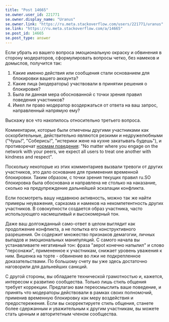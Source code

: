 ```yaml
---
title: "Post 14665"
se.owner.user_id: 221771
se.owner.display_name: "Uranus"
se.owner.link: "https://ru.meta.stackoverflow.com/users/221771/uranus"
se.link: "https://ru.meta.stackoverflow.com/a/14665"
se.post_id: 14665
se.post_type: answer
---
```

<p>Если убрать из вашего вопроса эмоциональную окраску и обвинения в сторону модераторов, сформулировать вопросы четко, без намеков и домыслов, получится так:</p>
<ol>
<li>Какие именно действия или сообщения стали основанием для блокировки вашего аккаунта?</li>
<li>Какие лица (модераторы) участвовали в принятии решения о блокировке?</li>
<li>Была ли данная мера обоснованной с точки зрения правил поведения участников?</li>
<li>Имел ли право модератор воздержаться от ответа на ваш запрос, направленный напрямую ему?</li>
</ol>
<p>Выскажу все что накопилось относительно третьего вопроса.</p>
<p>Комментарии, которые были отмечены другими участниками как оскорбительные, действительно являются резкими и недружелюбными (&quot;Чушь!&quot;, &quot;Соберись!&quot;, &quot;истерики жене на кухне закатывать будешь&quot;), и противоречат <a href="https://stackoverflow.com/conduct">нормам поведения</a>: &quot;No matter where you engage on the network with your peers, we expect all users to treat one another with kindness and respect&quot;.</p>
<p>Поскольку некоторые из этих комментариев вызвали тревоги от других участников, это дало основание для применения временной блокировки. Таким образом, с точки зрения текущих правил ru.SO блокировка была обоснована и направлена не столько на наказание, сколько на предупреждение дальнейшей эскалации конфликта.</p>
<p>Если посмотреть вашу недавнюю активность, можно так же найти примеры неуважения, сарказма и намеков на некомпетентность других участников. В совокупности создается образ участника, часто использующего насмешливый и высокомерный тон.</p>
<p>Даже ваш долгожданный само-ответ в целом выглядит как продолжение конфликта, а не попытка его конструктивного разрешения. Он содержит множество признаков демагогии, личных выпадов и эмоциональных манипуляций. С самого начала вы устанавливаете негативный тон: фраза &quot;aepot конечно напылил&quot; и слово &quot;персонажи&quot;, примененное к участникам, снижает уровень уважения к ним. Вишенка на торте - обвинение во лжи не подкрепленное доказательствами. По большому счету вы уже здесь достаточно наговорили для дальнейших санкций.</p>
<p>С другой стороны, вы обладаете технической грамотностью и, кажется, интересом к развитию сообщества. Только лишь стиль общения требует коррекции. Предлагаю вам переосмыслить ваше поведение, и принять что модераторы действовали в рамках своих полномочий, применив временную блокировку как меру воздействия и предостережения. Если вы скорректируете стиль общения, станете более сдержанным и уважительным к другим участникам, вы можете стать ценным и авторитетным членом сообщества.</p>
